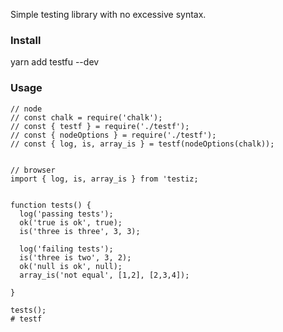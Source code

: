   
Simple testing library with no excessive syntax.

### Install

   yarn add testfu --dev

    
### Usage

    // node
    // const chalk = require('chalk');
    // const { testf } = require('./testf');
    // const { nodeOptions } = require('./testf');
    // const { log, is, array_is } = testf(nodeOptions(chalk));


    // browser
    import { log, is, array_is } from 'testiz;
    
    
    function tests() {
      log('passing tests');
      ok('true is ok', true);
      is('three is three', 3, 3);

      log('failing tests');
      is('three is two', 3, 2);
      ok('null is ok', null);
      array_is('not equal', [1,2], [2,3,4]);

    }

    tests();
    # testf
